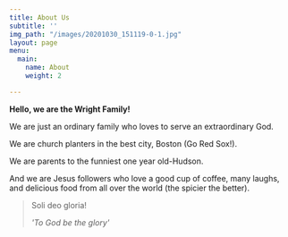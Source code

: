 ```yaml
---
title: About Us
subtitle: ''
img_path: "/images/20201030_151119-0-1.jpg"
layout: page
menu:
  main:
    name: About
    weight: 2

---
```

**Hello, we are the Wright Family!**

We are just an ordinary family who loves to serve an extraordinary God.

We are church planters in the best city, Boston (Go Red Sox!).

We are parents to the funniest one year old-Hudson.

And we are Jesus followers who love a good cup of coffee, many laughs, and delicious food from all over the world (the spicier the better).

> Soli deo gloria!
>
> _'To God be the glory'_
